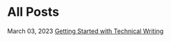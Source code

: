 # All Posts

March 03, 2023
[Getting Started with Technical Writing](https://jeffreygraessley.com/blog/2023/getting-started-with-technical-writing)
